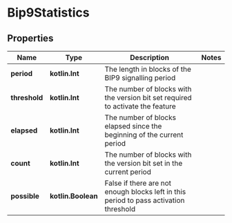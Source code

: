 
# Bip9Statistics

## Properties
Name | Type | Description | Notes
------------ | ------------- | ------------- | -------------
**period** | **kotlin.Int** | The length in blocks of the BIP9 signalling period | 
**threshold** | **kotlin.Int** | The number of blocks with the version bit set required to activate the feature | 
**elapsed** | **kotlin.Int** | The number of blocks elapsed since the beginning of the current period | 
**count** | **kotlin.Int** | The number of blocks with the version bit set in the current period | 
**possible** | **kotlin.Boolean** | False if there are not enough blocks left in this period to pass activation threshold | 



